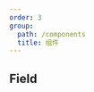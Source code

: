 ```yaml
---
order: 3
group:
  path: /components
  title: 组件
---
```

## Field
<API src="../src/Field.tsx"></API>

